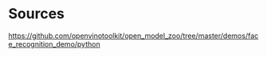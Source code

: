 # Sources 
https://github.com/openvinotoolkit/open_model_zoo/tree/master/demos/face_recognition_demo/python
